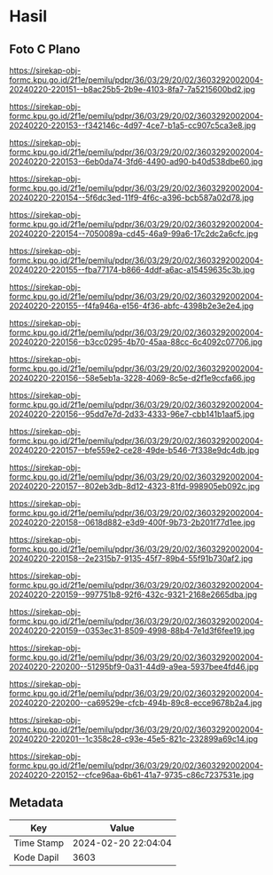 # Hasil

## Foto C Plano

https://sirekap-obj-formc.kpu.go.id/2f1e/pemilu/pdpr/36/03/29/20/02/3603292002004-20240220-220151--b8ac25b5-2b9e-4103-8fa7-7a5215600bd2.jpg

https://sirekap-obj-formc.kpu.go.id/2f1e/pemilu/pdpr/36/03/29/20/02/3603292002004-20240220-220153--f342146c-4d97-4ce7-b1a5-cc907c5ca3e8.jpg

https://sirekap-obj-formc.kpu.go.id/2f1e/pemilu/pdpr/36/03/29/20/02/3603292002004-20240220-220153--6eb0da74-3fd6-4490-ad90-b40d538dbe60.jpg

https://sirekap-obj-formc.kpu.go.id/2f1e/pemilu/pdpr/36/03/29/20/02/3603292002004-20240220-220154--5f6dc3ed-11f9-4f6c-a396-bcb587a02d78.jpg

https://sirekap-obj-formc.kpu.go.id/2f1e/pemilu/pdpr/36/03/29/20/02/3603292002004-20240220-220154--7050089a-cd45-46a9-99a6-17c2dc2a6cfc.jpg

https://sirekap-obj-formc.kpu.go.id/2f1e/pemilu/pdpr/36/03/29/20/02/3603292002004-20240220-220155--fba77174-b866-4ddf-a6ac-a15459635c3b.jpg

https://sirekap-obj-formc.kpu.go.id/2f1e/pemilu/pdpr/36/03/29/20/02/3603292002004-20240220-220155--f4fa946a-e156-4f36-abfc-4398b2e3e2e4.jpg

https://sirekap-obj-formc.kpu.go.id/2f1e/pemilu/pdpr/36/03/29/20/02/3603292002004-20240220-220156--b3cc0295-4b70-45aa-88cc-6c4092c07706.jpg

https://sirekap-obj-formc.kpu.go.id/2f1e/pemilu/pdpr/36/03/29/20/02/3603292002004-20240220-220156--58e5eb1a-3228-4069-8c5e-d2f1e9ccfa66.jpg

https://sirekap-obj-formc.kpu.go.id/2f1e/pemilu/pdpr/36/03/29/20/02/3603292002004-20240220-220156--95dd7e7d-2d33-4333-96e7-cbb141b1aaf5.jpg

https://sirekap-obj-formc.kpu.go.id/2f1e/pemilu/pdpr/36/03/29/20/02/3603292002004-20240220-220157--bfe559e2-ce28-49de-b546-7f338e9dc4db.jpg

https://sirekap-obj-formc.kpu.go.id/2f1e/pemilu/pdpr/36/03/29/20/02/3603292002004-20240220-220157--802eb3db-8d12-4323-81fd-998905eb092c.jpg

https://sirekap-obj-formc.kpu.go.id/2f1e/pemilu/pdpr/36/03/29/20/02/3603292002004-20240220-220158--0618d882-e3d9-400f-9b73-2b201f77d1ee.jpg

https://sirekap-obj-formc.kpu.go.id/2f1e/pemilu/pdpr/36/03/29/20/02/3603292002004-20240220-220158--2e2315b7-9135-45f7-89b4-55f91b730af2.jpg

https://sirekap-obj-formc.kpu.go.id/2f1e/pemilu/pdpr/36/03/29/20/02/3603292002004-20240220-220159--997751b8-92f6-432c-9321-2168e2665dba.jpg

https://sirekap-obj-formc.kpu.go.id/2f1e/pemilu/pdpr/36/03/29/20/02/3603292002004-20240220-220159--0353ec31-8509-4998-88b4-7e1d3f6fee19.jpg

https://sirekap-obj-formc.kpu.go.id/2f1e/pemilu/pdpr/36/03/29/20/02/3603292002004-20240220-220200--51295bf9-0a31-44d9-a9ea-5937bee4fd46.jpg

https://sirekap-obj-formc.kpu.go.id/2f1e/pemilu/pdpr/36/03/29/20/02/3603292002004-20240220-220200--ca69529e-cfcb-494b-89c8-ecce9678b2a4.jpg

https://sirekap-obj-formc.kpu.go.id/2f1e/pemilu/pdpr/36/03/29/20/02/3603292002004-20240220-220201--1c358c28-c93e-45e5-821c-232899a69c14.jpg

https://sirekap-obj-formc.kpu.go.id/2f1e/pemilu/pdpr/36/03/29/20/02/3603292002004-20240220-220152--cfce96aa-6b61-41a7-9735-c86c7237531e.jpg


## Metadata

| Key        | Value               |
| ---------- | ------------------- |
| Time Stamp | 2024-02-20 22:04:04 |
| Kode Dapil | 3603                |



